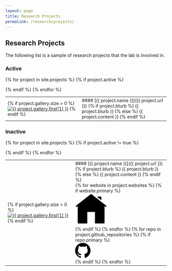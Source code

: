 ```yaml
---
layout: page
title: Research Projects
permalink: /research/projects/
---
```

## Research Projects

<p class="usa-font-lead">The following list is a sample of research projects that the lab is involved in.</p>


<h3>Active</h3>
<table class="projects">

{% for project in site.projects %}
{% if project.active %}
<tr>
<td>
{% if project.gallery.size > 0 %}
<a href="{{project.url}}"><img class="thumb"
            src="/assets/img/publications/thumbnail/{{ project.gallery.first[0] }}"
            alt="{{ project.gallery.first[1] }}"></a>
{% endif %}
</td>
<td markdown="1">
#### [{{ project.name }}]({{ project.url }})
{% if project.blurb %}
  {{ project.blurb }}
{% else %}
  {{ project.content }}
{% endif %}
</td>
</tr>
{% endif %}
{% endfor %}

</table>


<h3>Inactive</h3>
<table class="projects">

{% for project in site.projects %}
{% if project.active != true %}
<tr>
<td class="display-lg-only">
{% if project.gallery.size > 0 %}
<a href="{{project.url}}"><img class="thumb"
            src="/assets/img/publications/thumbnail/{{ project.gallery.first[0] }}"
            alt="{{ project.gallery.first[1] }}"></a>
{% endif %}
</td>
<td  markdown="1">
#### [{{ project.name }}]({{ project.url }})
{% if project.blurb %}
  {{ project.blurb }}
{% else %}
  {{ project.content }}
{% endif %}
<div class="icons-row">
{% for website in project.websites %}
{% if website.primary %}
  <a href="{{ website.url }}"><div><img src="/assets/img/services/home.svg" alt="{{project.name}} website"></div></a>
{% endif %}
{% endfor %}
{% for repo in project.github_repositories %}
{% if repo.primary %}
  <a href="{{ repo.url }}"><div><img src="/assets/img/services/github.svg" alt="{{project.name}} repository"></div></a>
{% endif %}
{% endfor %}
</div>
</td>
</tr>
{% endif %}
{% endfor %}
</table>
